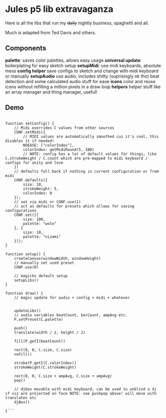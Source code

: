 # Jules p5 lib extravaganza

Here is all the libs that run my ~~daily~~ nightly business, spaghetti and all.

Much is adapted from Ted Davis and others.

## Components

**palette**: saves color palettes, allows easy usage
**universal update**: boilerplating for easy sketch setup
**setupMidi**: use midi keyboards, absolute mess
**config helper** save configs to sketch and change with midi keyboard or manually
**setupAudio** use audio, includes shitty (suprisingly ok tho) beat detection and some calculated audio stuff for ease
**icons** color and reuse icons without refilling a million pixels in a draw loop
**helpers** helper stuff like an array manager and thing manager, useful!

## Demo

````

function setConfig() {
	// Midi overrides C values from other sources
	CONF.setMidi({
		// MIDI values are automatically smoothed cuz it's cool, this disables it if needed!
		NOEASE: ["colorIndex"],
		colorIndex: getMidiRound(5, 100)
		// NOTE: config has a lot of default values for things, like C.strokeWeight / C.count which are pre-mapped to midi keyboard / configs for unity and love
	})
	// defaults fall back if nothing in current configuration or from midi
	CONF.defaults({
		size: 10,
		strokeWeight: 5,
		colorIndex: 0
	});
	// set via midi or CONF.use(1)
	// act as defaults for presets which allows for saving configurations
	CONF.set([{
		size: 100,
		palette: "wolo"
	}, {
		size: 10,
		palette: "nizami"
	}]);
}

function setup() {
	createCanvas(windowWidth, windowHeight)
	// manually set used preset
	CONF.use(0)

	// magicks default setup
	setupLibs()
}

function draw() {
	// magic update for audio + config + midi + whatever


	updateLibs()
	// audio variables beatCount, barCount, ampAvg etc.
	P.setPreset(C.palette)

	push()
	translate(width / 2, height / 2)

	fill(P.getI(beatCount))

	rect(0, 0, C.size, C.size)
	noFill()

	stroke(P.getI(C.colorIndex))
	strokeWeight(C.strokeWeight)

	rect(0, 0, C.size + ampAvg, C.size + ampAvg)
	pop()

	// djbox movable with midi keyboard, can be used to unblind a dj if viz are projected on face NOTE: see pushpop above! will move with translates etc
	djBox()

}```
````
